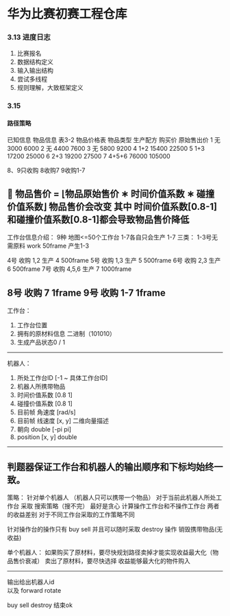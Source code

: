 # 华为比赛初赛工程仓库
### 3.13 进度日志
1. 比赛报名
2. 数据结构定义
3. 输入输出结构
4. 尝试多线程
5. 规则理解，大致框架定义


### 3.15
#### 路径策略
已知信息
物品信息
表3-2 物品价格表
物品类型 生产配方   购买价 原始售出价
1       无       3000   6000
2       无       4400   7600
3       无       5800   9200
4       1+2     15400   22500
5       1+3     17200   25000
6       2+3     19200   27500
7     4+5+6     76000   105000

8、9只收购 8收购7    9收购1-7

 物品售价 = ⌊物品原始售价 ∗ 时间价值系数 ∗ 碰撞价值系数⌋
物品售价会改变 其中 时间价值系数[0.8-1]和碰撞价值系数[0.8-1]都会导致物品售价降低
-----------------------------------------------
工作台信息介绍： 9种  地图<=50个工作台
1-7各自只会生产 1-7
三类：
1-3号无需原料   work 50frame  产生1-3

4号      收购 1,2 生产 4       500frame
5号      收购 1,3 生产 5       500frame
6号      收购 2,3 生产 6       500frame
7号      收购 4,5,6 生产 7     1000frame

8号    收购 7            1frame
9号    收购 1-7          1frame
---------------------------------------------------

工作台：
1. 工作台位置
2. 拥有的原材料信息  二进制（101010）
3. 生成产品状态0 / 1
-----------------------------------
机器人：
1. 所处工作台ID [-1 ~ 具体工作台ID]
2. 机器人所携带物品
3. 时间价值系数 [0.8 1]
4. 碰撞价值系数 [0.8 1]
5. 目前帧 角速度 [rad/s]
6. 目前帧 线速度 [x, y] 二维向量描述
7. 朝向 double [-pi pi]
8. position [x, y] double
-------------------------------------------
判题器保证工作台和机器人的输出顺序和下标均始终一致。
--------------------------------------------
策略： 
针对单个机器人  （机器人只可以携带一个物品）
对于当前此机器人所处工作台 采取 搜索策略（搜不完） 最好是贪心
计算操作工作台和不操作工作台 两者的收益差别
对于不同工作台采取的工作策略不同

针对操作台的操作只有  buy sell
并且可以随时采取 destroy 操作 销毁携带物品(无收益)

单个机器人：
如果购买了原材料，要尽快规划路径卖掉才能实现收益最大化（物品售价衰减）
卖出了原材料，要尽快选择 收益能够最大化的物件购入



---------------------------------------------
输出给出机器人id  
以及 
forward 
rotate 

buy 
sell
destroy
结束ok
